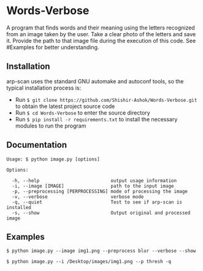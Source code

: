 # Words-Verbose

A program that finds words and their meaning using the letters recognized from an image taken by the user. 
Take a clear photo of the letters and save it. 
Provide the path to that image file during the execution of this code. See #Examples for better understanding.

Installation
------------

arp-scan uses the standard GNU automake and autoconf tools, so the typical installation process is:

- Run ```$ git clone https://github.com/Shishir-Ashok/Words-Verbose.git``` to obtain the latest project source code
- Run ```$ cd Words-Verbose``` to enter the source directory
- Run ```$ pip install -r requirements.txt``` to install the necessary modules to run the program


Documentation
---------------
```
Usage: $ python image.py [options]

Options:

  -h, --help                          output usage information
  -i, --image [IMAGE]                 path to the input image
  -p, --preprocessing [PERPROCESSING] mode of processing the image
  -v, --verbose                       verbose mode
  -q, --quiet                         Test to see if arp-scan is installed
  -s, --show                          Output original and processed image

```

Examples
--------

```
$ python image.py --image img1.png --preprocess blur --verbose --show
```

```
$ python image.py --i /Desktop/images/img1.png --p thresh -q 
```
